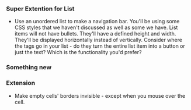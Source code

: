 
### Super Extention for List
* Use an unordered list to make a navigation bar. You'll be using some CSS styles that we haven't discussed as well as some we have. List items will not have bullets. They'll have a defined height and width. They'll be displayed horizontally instead of vertically. Consider where the <a> </a> tags go in your list - do they turn the entire list item into a button or just the text? Which is the functionality you'd prefer?


### Something new

### Extension
* Make empty cells' borders invisible - except when you mouse over the cell.